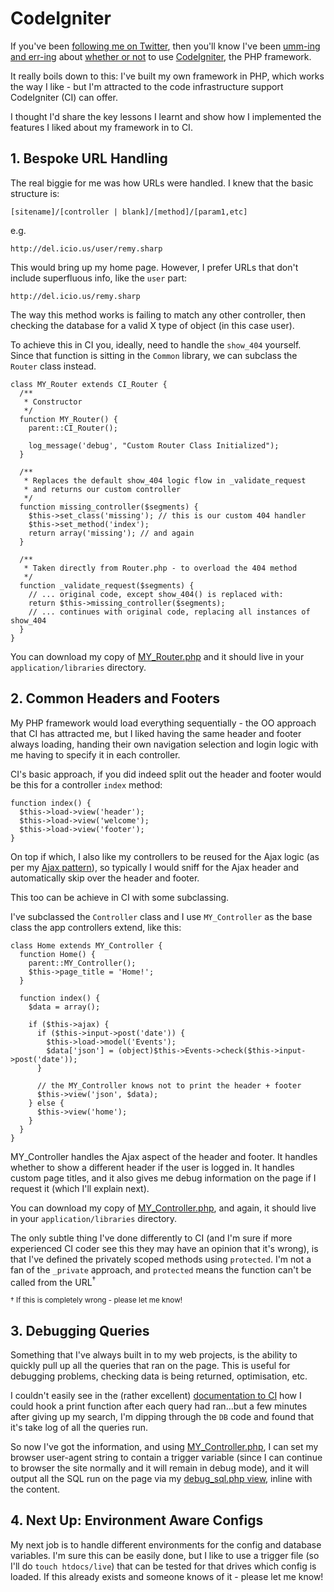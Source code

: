 # CodeIgniter

If you've been [following me on Twitter](http://twitter.com/rem), then you'll know I've been [umm-ing and err-ing](http://twitter.com/rem/statuses/772475057) about [whether or not](http://twitter.com/rem/statuses/775168889) to use [CodeIgniter](http://codeigniter.com/ "CodeIgniter - Open source PHP web application framework"), the PHP framework.

It really boils down to this: I've built my own framework in PHP, which works the way I like - but I'm attracted to the code infrastructure support CodeIgniter (CI) can offer.

I thought I'd share the key lessons I learnt and show how I implemented the features I liked about my framework in to CI.


<!--more-->

## 1. Bespoke URL Handling

The real biggie for me was how URLs were handled.  I knew that the basic structure is:

<pre><code>[sitename]/[controller | blank]/[method]/[param1,etc]</code></pre>

e.g.

<pre><code>http://del.icio.us/user/remy.sharp</code></pre>

This would bring up my home page.  However, I prefer URLs that don't include superfluous info, like the <code>user</code> part:

<pre><code>http://del.icio.us/remy.sharp</code></pre>

The way this method works is failing to match any other controller, then checking the database for a valid X type of object (in this case user).

To achieve this in CI you, ideally, need to handle the <code>show_404</code> yourself.  Since that function is sitting in the <code>Common</code> library, we can subclass the <code>Router</code> class instead.

<pre><code>class MY_Router extends CI_Router {
  /**
   * Constructor
   */
  function MY_Router() {
    parent::CI_Router();

    log_message('debug', "Custom Router Class Initialized");
  }

  /**
   * Replaces the default show_404 logic flow in _validate_request
   * and returns our custom controller
   */
  function missing_controller($segments) {
    $this->set_class('missing'); // this is our custom 404 handler
    $this->set_method('index');
    return array('missing'); // and again
  }

  /**
   * Taken directly from Router.php - to overload the 404 method
   */
  function _validate_request($segments) {
    // ... original code, except show_404() is replaced with:
    return $this->missing_controller($segments);
    // ... continues with original code, replacing all instances of show_404
  }
}</code></pre>

You can download my copy of [MY\_Router.php](/downloads/MY_Router.php) and it should live in your <code>application/libraries</code> directory.

## 2. Common Headers and Footers

My PHP framework would load everything sequentially - the OO approach that CI has attracted me, but I liked having the same header and footer always loading, handing their own navigation selection and login logic with me having to specify it in each controller.

CI's basic approach, if you did indeed split out the header and footer would be this for a controller <code>index</code> method:

<pre><code>function index() {
  $this->load->view('header');
  $this->load->view('welcome');
  $this->load->view('footer');
}</code></pre>

On top if which, I also like my controllers to be reused for the Ajax logic (as per my [Ajax pattern](http://remysharp.com/2008/01/12/ajax-validation-pattern/)), so typically I would sniff for the Ajax header and automatically skip over the header and footer.

This too can be achieve in CI with some subclassing.

I've subclassed the <code>Controller</code> class and I use <code>MY_Controller</code> as the base class the app controllers extend, like this:

<pre><code>class Home extends MY_Controller {
  function Home() {
    parent::MY_Controller();
    $this->page_title = 'Home!';
  }

  function index() {
    $data = array();

    if ($this->ajax) {
      if ($this->input->post('date')) {
        $this->load->model('Events');
        $data['json'] = (object)$this->Events->check($this->input->post('date'));
      }

      // the MY_Controller knows not to print the header + footer
      $this->view('json', $data);
    } else {
      $this->view('home');
    }
  }
}</code></pre>

MY\_Controller handles the Ajax aspect of the header and footer.  It handles whether to show a different header if the user is logged in.  It handles custom page titles, and it also gives me debug information on the page if I request it (which I'll explain next).

You can download my copy of [MY\_Controller.php](/downloads/MY_Controller.php), and again, it should live in your <code>application/libraries</code> directory.

The only subtle thing I've done differently to CI (and I'm sure if more experienced CI coder see this they may have an opinion that it's wrong), is that I've defined the privately scoped methods using <code>protected</code>.  I'm not a fan of the <code>_private</code> approach, and <code>protected</code> means the function can't be called from the URL<sup>&dagger;</sup>

<small>&dagger; If this is completely wrong - please let me know!</small>

## 3. Debugging Queries

Something that I've always built in to my web projects, is the ability to quickly pull up all the queries that ran on the page.  This is useful for debugging problems, checking data is being returned, optimisation, etc.

I couldn't easily see in the (rather excellent) [documentation to CI](http://codeigniter.com/user_guide/) how I could hook a print function after each query had ran...but a few minutes after giving up my search, I'm dipping through the <code>DB</code> code and found that it's take log of all the queries run.

So now I've got the information, and using [MY\_Controller.php](/downloads/MY_Controller.php), I can set my browser user-agent string to contain a trigger variable (since I can continue to browser the site normally and it will remain in debug mode), and it will output all the SQL run on the page via my [debug\_sql.php view](/downloads/debug_sql.php), inline with the content.

## 4. Next Up: Environment Aware Configs

My next job is to handle different environments for the config and database variables.  I'm sure this can be easily done, but I like to use a trigger file (so I'll do <code>touch htdocs/live</code>) that can be tested for that drives which config is loaded.  If this already exists and someone knows of it - please let me know!